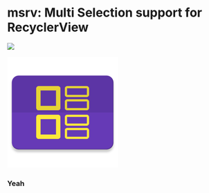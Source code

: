 # msrv: Multi Selection support for RecyclerView

[![](https://jitpack.io/v/eneim/msrv.svg)](https://jitpack.io/#eneim/msrv)

<img src="https://raw.githubusercontent.com/eneim/msrv/develop/art/web_hi_res_512.png" width="256">

### Yeah
